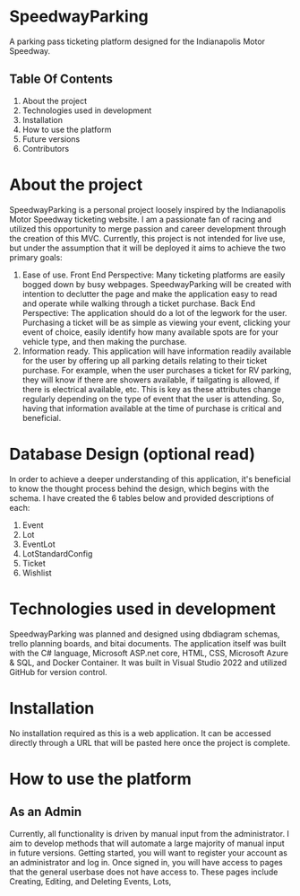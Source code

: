 # SpeedwayParking
A parking pass ticketing platform designed for the Indianapolis Motor Speedway.
## Table Of Contents
1. About the project
2. Technologies used in development
3. Installation
4. How to use the platform
5. Future versions
6. Contributors

# About the project
SpeedwayParking is a personal project loosely inspired by the Indianapolis Motor Speedway ticketing website. I am a passionate fan of racing and utilized this opportunity to merge passion and career development through the creation of this MVC. Currently, this project is not intended for live use, but under the assumption that it will be deployed it aims to achieve the two primary goals:
1. Ease of use. Front End Perspective: Many ticketing platforms are easily bogged down by busy webpages. SpeedwayParking will be created with intention to declutter the page and make the application easy to read and operate while walking through a ticket purchase. Back End Perspective: The application should do a lot of the legwork for the user. Purchasing a ticket will be as simple as viewing your event, clicking your event of choice, easily identify how many available spots are for your vehicle type, and then making the purchase.
2. Information ready. This application will have information readily available for the user by offering up all parking details relating to their ticket purchase. For example, when the user purchases a ticket for RV parking, they will know if there are showers available, if tailgating is allowed, if there is electrical available, etc. This is key as these attributes change regularly depending on the type of event that the user is attending. So, having that information available at the time of purchase is critical and beneficial.

# Database Design (optional read)
In order to achieve a deeper understanding of this application, it's beneficial to know the thought process behind the design, which begins with the schema. I have created the 6 tables below and provided descriptions of each:
1. Event
2. Lot
3. EventLot
4. LotStandardConfig
5. Ticket
6. Wishlist

# Technologies used in development
SpeedwayParking was planned and designed using dbdiagram schemas, trello planning boards, and bitai documents. The application itself was built with the C# language, Microsoft ASP.net core, HTML, CSS, Microsoft Azure & SQL, and Docker Container. It was built in Visual Studio 2022 and utilized GitHub for version control.

# Installation
No installation required as this is a web application. It can be accessed directly through a URL that will be pasted here once the project is complete.

# How to use the platform
## As an Admin
Currently, all functionality is driven by manual input from the administrator. I aim to develop methods that will automate a large majority of manual input in future versions. Getting started, you will want to register your account as an administrator and log in. Once signed in, you will have access to pages that the general userbase does not have access to. These pages include Creating, Editing, and Deleting Events, Lots, 
